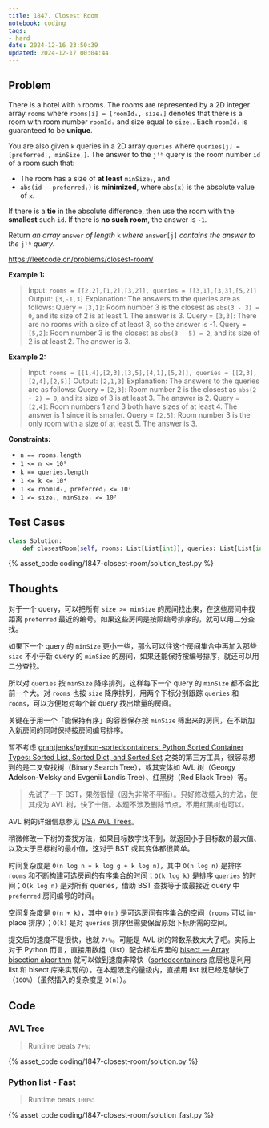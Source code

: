 ```yaml
---
title: 1847. Closest Room
notebook: coding
tags:
- hard
date: 2024-12-16 23:50:39
updated: 2024-12-17 00:04:44
---
```

## Problem

There is a hotel with `n` rooms. The rooms are represented by a 2D integer array `rooms` where `rooms[i] = [roomIdᵢ, sizeᵢ]` denotes that there is a room with room number `roomIdᵢ` and size equal to `sizeᵢ`. Each `roomIdᵢ` is guaranteed to be **unique**.

You are also given `k` queries in a 2D array `queries` where `queries[j] = [preferredⱼ, minSizeⱼ]`. The answer to the `jᵗʰ` query is the room number `id` of a room such that:

- The room has a size of **at least** `minSizeⱼ`, and
- `abs(id - preferredⱼ)` is **minimized**, where `abs(x)` is the absolute value of `x`.

If there is a **tie** in the absolute difference, then use the room with the **smallest** such `id`. If there is **no such room**, the answer is `-1`.

Return _an array_ `answer` _of length_ `k` _where_ `answer[j]` _contains the answer to the_ `jᵗʰ` _query_.

<https://leetcode.cn/problems/closest-room/>

**Example 1:**

> Input: `rooms = [[2,2],[1,2],[3,2]], queries = [[3,1],[3,3],[5,2]]`
> Output: `[3,-1,3]`
> Explanation: The answers to the queries are as follows:
> Query = `[3,1]`: Room number 3 is the closest as `abs(3 - 3) = 0`, and its size of 2 is at least 1. The answer is 3.
> Query = `[3,3]`: There are no rooms with a size of at least 3, so the answer is -1.
> Query = `[5,2]`: Room number 3 is the closest as `abs(3 - 5) = 2`, and its size of 2 is at least 2. The answer is 3.

**Example 2:**

> Input: `rooms = [[1,4],[2,3],[3,5],[4,1],[5,2]], queries = [[2,3],[2,4],[2,5]]`
> Output: `[2,1,3]`
> Explanation: The answers to the queries are as follows:
> Query = `[2,3]`: Room number 2 is the closest as `abs(2 - 2) = 0`, and its size of 3 is at least 3. The answer is 2.
> Query = `[2,4]`: Room numbers 1 and 3 both have sizes of at least 4. The answer is 1 since it is smaller.
> Query = `[2,5]`: Room number 3 is the only room with a size of at least 5. The answer is 3.

**Constraints:**

- `n == rooms.length`
- `1 <= n <= 10⁵`
- `k == queries.length`
- `1 <= k <= 10⁴`
- `1 <= roomIdᵢ, preferredⱼ <= 10⁷`
- `1 <= sizeᵢ, minSizeⱼ <= 10⁷`

## Test Cases

``` python
class Solution:
    def closestRoom(self, rooms: List[List[int]], queries: List[List[int]]) -> List[int]:
```

{% asset_code coding/1847-closest-room/solution_test.py %}

## Thoughts

对于一个 query，可以把所有 `size >= minSize` 的房间找出来，在这些房间中找距离 `preferred` 最近的编号。如果这些房间是按照编号排序的，就可以用二分查找。

如果下一个 query 的 `minSize` 更小一些，那么可以往这个房间集合中再加入那些 `size` 不小于新 query 的 `minSize` 的房间，如果还能保持按编号排序，就还可以用二分查找。

所以对 `queries` 按 `minSize` 降序排列，这样每下一个 query 的 `minSize` 都不会比前一个大。对 `rooms` 也按 `size` 降序排列，用两个下标分别跟踪 `queries` 和 `rooms`，可以方便地对每个新 query 找出增量的房间。

关键在于用一个「能保持有序」的容器保存按 `minSize` 筛出来的房间，在不断加入新房间的同时保持按房间编号排序。

暂不考虑 [grantjenks/python-sortedcontainers: Python Sorted Container Types: Sorted List, Sorted Dict, and Sorted Set](https://github.com/grantjenks/python-sortedcontainers) 之类的第三方工具，很容易想到的是二叉查找树（Binary Search Tree），或其变体如 AVL 树（Georgy **A**delson-**V**elsky and Evgenii **L**andis Tree）、红黑树（Red Black Tree）等。

> 先试了一下 BST，果然很慢（因为非常不平衡）。只好修改插入的方法，使其成为 AVL 树，快了十倍。本题不涉及删除节点，不用红黑树也可以。

AVL 树的详细信息参见 [DSA AVL Trees](https://www.w3schools.com/dsa/dsa_data_avltrees.php)。

稍微修改一下树的查找方法，如果目标数字找不到，就返回小于目标数的最大值、以及大于目标树的最小值，这对于 BST 或其变体都很简单。

时间复杂度是 `O(n log n + k log g + k log n)`，其中 `O(n log n)` 是排序 `rooms` 和不断构建可选房间的有序集合的时间；`O(k log k)` 是排序 `queries` 的时间；`O(k log n)` 是对所有 queries，借助 BST 查找等于或最接近 query 中 `preferred` 房间编号的时间。

空间复杂度是 `O(n + k)`，其中 `O(n)` 是可选房间有序集合的空间（`rooms` 可以 in-place 排序）；`O(k)` 是对 `queries` 排序但需要保留原始下标所需的空间。

提交后的速度不是很快，也就 `7+%`。可能是 AVL 树的常数系数太大了吧。实际上对于 Python 而言，直接用数组（list）配合标准库里的 [bisect — Array bisection algorithm](https://docs.python.org/3/library/bisect.html) 就可以做到速度非常快（[sortedcontainers](https://github.com/grantjenks/python-sortedcontainers) 底层也是利用 list 和 bisect 库来实现的）。在本题限定的量级内，直接用 list 就已经足够快了（`100%`）（虽然插入的复杂度是 `O(n)`）。

## Code

### AVL Tree

> Runtime beats `7+%`:

{% asset_code coding/1847-closest-room/solution.py %}

### Python list - Fast

> Runtime beats `100%`:

{% asset_code coding/1847-closest-room/solution_fast.py %}
